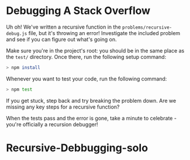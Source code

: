 # Debugging A Stack Overflow

Uh oh! We've written a recursive function in the `problems/recursive-debug.js`
file, but it's throwing an error! Investigate the included problem and see if
you can figure out what's going on.

Make sure you're in the project's root: you should be in the same place as the
`test/` directory. Once there, run the following setup command:

```sh
> npm install
```

Whenever you want to test your code, run the following command:

```sh
> npm test
```

If you get stuck, step back and try breaking the problem down. Are we missing 
any key steps for a recursive function?

When the tests pass and the error is gone, take a minute to celebrate - you're 
officially a recursion debugger!
# Recursive-Debbugging-solo
